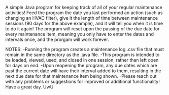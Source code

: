 A simple Java program for keeping track of all of your regular maintenance activities! Feed the program the date you last performed an action (such as changing an HVAC filter), give it the length of time between maintenance sessions (90 days for the above example), and it will tell you when it is time to do it again! The program will reset upon the passing of the due date for every maintenance item, meaning you only have to enter the dates and intervals once, and the prorgam will work forever.

NOTES:
-Running the program creates a maintenance log .csv file that must remain in the same directory as the .java file.
-This program is intended to be loaded, viewed, used, and closed in one session, rather than left open for days on end.
-Upon reopening the program, any due dates which are past the current date will have their interval added to them, resulting in the next due date for that maintenance item being shown.
-Please reach out with any problems or suggestions for improved or additional functionality! Have a great day. UwU
